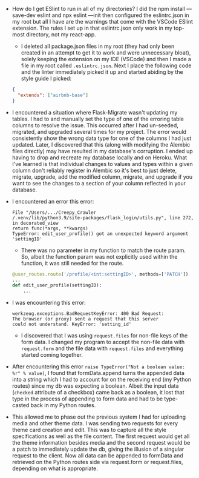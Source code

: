 + How do I get ESlint to run in all of my directories? I did the npm install —save-dev eslint and npx eslint —init then configured the eslintrc.json in my root but all I have are the warnings that come with the VSCode ESlint extension. The rules I set up in that eslintrc.json only work in my top-most directory, not my react-app.
  + I deleted all package.json files in my root (they had only been created in an attempt to get it to work and were unnecessary bloat), solely keeping the extension on my IDE (VSCode) and then I made a file in my root called `.eslintrc.json`. Next I place the following code and the linter immediately picked it up and started abiding by the style guide I picked:
  ```json
  {
    "extends": ["airbnb-base"]
  }
  ```

+ I encountered a situation where Flask-Migrate wasn't updating my tables. I had to and manually set the type of one of the erroring table columns to resolve the issue. This occurred after I had un-seeded, migrated, and upgraded several times for my project. The error would consistently show the wrong data type for one of the columns I had just updated. Later, I discovered that this (along with modifying the Alembic files directly) may have resulted in my database's corruption. I ended up having to drop and recreate my database locally and on Heroku. What I've learned is that individual changes to values and types within a given column don't reliably register in Alembic so it's best to just delete, migrate, upgrade, add the modified column, migrate, and upgrade if you want to see the changes to a section of your column reflected in your database.

+ I encountered an error this error:
    ```
    File "/Users/.../Creepy_Crawler
    /.venv/lib/python3.9/site-packages/flask_login/utils.py", line 272, in decorated_view
    return func(*args, **kwargs)
    TypeError: edit_user_profile() got an unexpected keyword argument 'settingID'
    ```
    + There was no parameter in my function to match the route param. So, albeit the function param
      was not explicitly used within the function, it was still needed for the route.
    ```py
    @user_routes.route('/profile/<int:settingID>', methods=['PATCH'])
    ...
    def edit_user_profile(settingID): 
        ... 
    ```

+ I was encountering this error:
  ```
  werkzeug.exceptions.BadRequestKeyError: 400 Bad Request:
  The browser (or proxy) sent a request that this server
  could not understand. KeyError: 'setting_id'
  ```
    + I discovered that I was using `request.files` for non-file keys of
      the form data. I changed my program to accept the non-file data
      with `request.form` and the file data with `request.files` and everything started coming together.

+ After encountering this error `raise TypeError("Not a boolean value: %r" % value)`, I found that formData.append turns the appended data into a string which I had to account for on the receiving end (my Python routes) since my db was expecting a boolean. Albeit the input data (`checked` attribute of a checkbox) came back as a boolean, it lost that type in the process of appending to form data and had to be type-casted back in my Python routes.
+ This allowed me to phase out the previous system I had for uploading media and other theme data. I was sending two requests for every theme card creation and edit. This was to capture all the style specifications as well as the file content. The first request would get all the theme information besides media and the second request would be a patch to immediately update the db, giving the illusion of a singular request to the client. Now all data can be appended to formData and retrieved on the Python routes side via request.form or request.files, depending on what is appropriate.